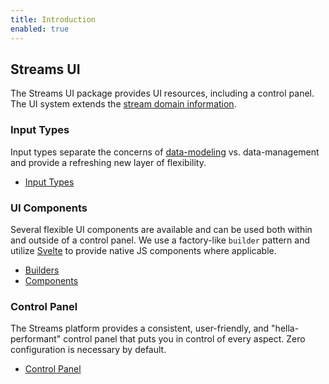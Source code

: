 ```yaml
---
title: Introduction
enabled: true
---
```


## Streams UI

The Streams UI package provides UI resources, including a control panel. The UI system extends the [stream domain information](../core/streams#domain-information).

### Input Types

Input types separate the concerns of [data-modeling](domain-entities) vs. data-management and provide a refreshing new layer of flexibility.

- [Input Types](inputs)

### UI Components

Several flexible UI components are available and can be used both within and outside of a control panel. We use a factory-like `builder` pattern and utilize [Svelte](https://svelte.dev/) to provide native JS components where applicable.

- [Builders](builders)
- [Components](components)

### Control Panel

The Streams platform provides a consistent, user-friendly, and "hella-performant" control panel that puts you in control of every aspect. Zero configuration is necessary by default.

- [Control Panel](cp)
